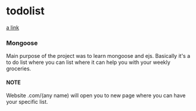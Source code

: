 # todolist
[a link](https://secure-woodland-62502.herokuapp.com/)

### Mongoose
Main purpose of the project was to learn mongoose and ejs. Basically it's a to do list where you can list where it can help you with your weekly groceries.

#### NOTE
Website .com/(any name) will open you to new page where you can have your specific list. 
